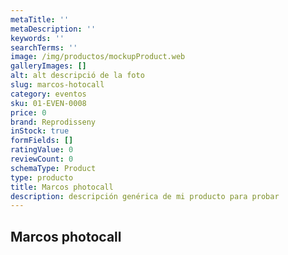 ```yaml
---
metaTitle: ''
metaDescription: ''
keywords: ''
searchTerms: ''
image: /img/productos/mockupProduct.web
galleryImages: []
alt: alt descripció de la foto
slug: marcos-hotocall
category: eventos
sku: 01-EVEN-0008
price: 0
brand: Reprodisseny
inStock: true
formFields: []
ratingValue: 0
reviewCount: 0
schemaType: Product
type: producto
title: Marcos photocall
description: descripción genérica de mi producto para probar
---
```

## Marcos photocall
